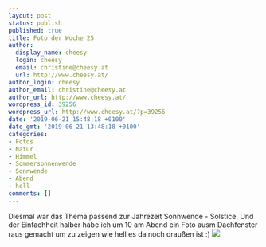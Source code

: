 ```yaml
---
layout: post
status: publish
published: true
title: Foto der Woche 25
author:
  display_name: cheesy
  login: cheesy
  email: christine@cheesy.at
  url: http://www.cheesy.at/
author_login: cheesy
author_email: christine@cheesy.at
author_url: http://www.cheesy.at/
wordpress_id: 39256
wordpress_url: http://www.cheesy.at/?p=39256
date: '2019-06-21 15:48:18 +0100'
date_gmt: '2019-06-21 13:48:18 +0100'
categories:
- Fotos
- Natur
- Himmel
- Sommersonnenwende
- Sonnwende
- Abend
- hell
comments: []
---
```

Diesmal war das Thema passend zur Jahrezeit Sonnwende - Solstice. Und der Einfachheit halber habe ich um 10 am Abend ein Foto ausm Dachfenster raus gemacht um zu zeigen wie hell es da noch draußen ist :)
[![](http://www.cheesy.at/wp-content/uploads/25-52-Solstice.jpg)](http://www.cheesy.at/fotos/spiele/projekt365-und-andere-projekte/project-52-wochen-in-2019/)
